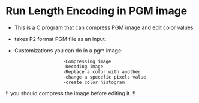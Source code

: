 # Run Length Encoding in PGM image

* This is a C program that can compress PGM image and edit color values
* takes P2 format PGM file as an input.
* Customizations you can do in a pgm image: 

                        -Compressing image
                        -Decoding image
                        -Replace a color with another
                        -change a specefic pixels value
                        -create color histogram

!! you should compress the image before editing it. !!
